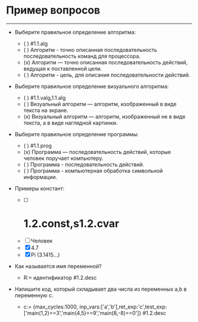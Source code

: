 # Пример вопросов

---
* Выберите правильное определение алгоритма:
    - ( ) #1.1.alg
    - ( ) Алгоритм - точно описанная последовательность последовательность команд для процессора.
    - (x) Алгоритм — точно описанная последовательность действий, ведущая к поставленной цели.
    - ( ) Алгоритм - цель, для описания последовательности действий.

* Выберите правильное определение визуального алгоритма:
    - ( ) #1.1.valg,1.1.alg
    - ( ) Визуальный алгоритм — алгоритм, изображенный в виде текста на экране.
    - (x) Визуальный алгоритм — алгоритм, изображенный не в виде текста, а в виде наглядной картинки.

* Выберите правильное определение программы:    
    - ( ) #1.1.prog
    - (x) Программа — последовательность действий, которые человек поручает компьютеру.
    - ( ) Программа - последовательность действий.
    - ( ) Программа - компьютерная обработка символьной информации.
    
* Примеры констант:
    - [ ] # 1.2.const,s1.2.cvar
    - [ ] Человек
    - [x] 4.7
    - [x] Pi (3.1415...)

* Как называется имя переменной?
    - R:= идентификатор #1.2.desc
    
* Напишите код, который складывает два числа из переменных a,b в переменную c.
    - c:= {max_cycles:1000, inp_vars:['a','b'],ret_exp:'c',test_exp:['main(1,2)==3','main(4,5)==9','main(8,-8)==0']} #1.2.desc
